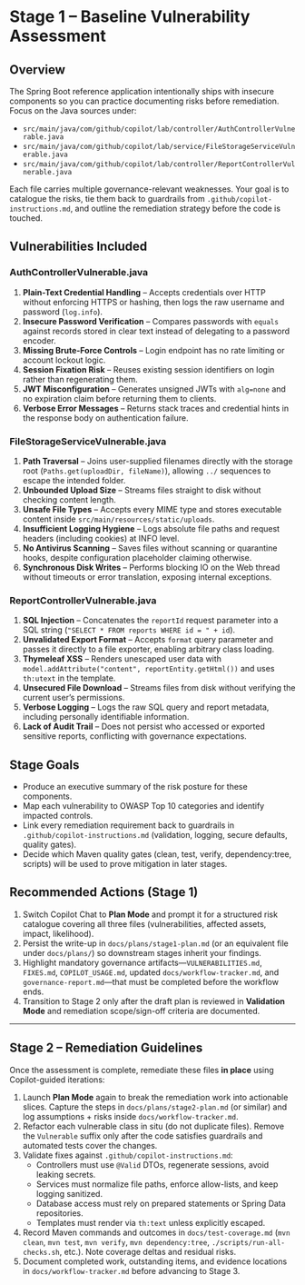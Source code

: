 # Stage 1 – Baseline Vulnerability Assessment

## Overview
The Spring Boot reference application intentionally ships with insecure components so you can practice documenting risks before remediation. Focus on the Java sources under:

- `src/main/java/com/github/copilot/lab/controller/AuthControllerVulnerable.java`
- `src/main/java/com/github/copilot/lab/service/FileStorageServiceVulnerable.java`
- `src/main/java/com/github/copilot/lab/controller/ReportControllerVulnerable.java`

Each file carries multiple governance-relevant weaknesses. Your goal is to catalogue the risks, tie them back to guardrails from `.github/copilot-instructions.md`, and outline the remediation strategy before the code is touched.

## Vulnerabilities Included

### AuthControllerVulnerable.java
1. **Plain-Text Credential Handling** – Accepts credentials over HTTP without enforcing HTTPS or hashing, then logs the raw username and password (`log.info`).
2. **Insecure Password Verification** – Compares passwords with `equals` against records stored in clear text instead of delegating to a password encoder.
3. **Missing Brute-Force Controls** – Login endpoint has no rate limiting or account lockout logic.
4. **Session Fixation Risk** – Reuses existing session identifiers on login rather than regenerating them.
5. **JWT Misconfiguration** – Generates unsigned JWTs with `alg=none` and no expiration claim before returning them to clients.
6. **Verbose Error Messages** – Returns stack traces and credential hints in the response body on authentication failure.

### FileStorageServiceVulnerable.java
1. **Path Traversal** – Joins user-supplied filenames directly with the storage root (`Paths.get(uploadDir, fileName)`), allowing `../` sequences to escape the intended folder.
2. **Unbounded Upload Size** – Streams files straight to disk without checking content length.
3. **Unsafe File Types** – Accepts every MIME type and stores executable content inside `src/main/resources/static/uploads`.
4. **Insufficient Logging Hygiene** – Logs absolute file paths and request headers (including cookies) at INFO level.
5. **No Antivirus Scanning** – Saves files without scanning or quarantine hooks, despite configuration placeholder claiming otherwise.
6. **Synchronous Disk Writes** – Performs blocking IO on the Web thread without timeouts or error translation, exposing internal exceptions.

### ReportControllerVulnerable.java
1. **SQL Injection** – Concatenates the `reportId` request parameter into a SQL string (`"SELECT * FROM reports WHERE id = " + id`).
2. **Unvalidated Export Format** – Accepts `format` query parameter and passes it directly to a file exporter, enabling arbitrary class loading.
3. **Thymeleaf XSS** – Renders unescaped user data with `model.addAttribute("content", reportEntity.getHtml())` and uses `th:utext` in the template.
4. **Unsecured File Download** – Streams files from disk without verifying the current user’s permissions.
5. **Verbose Logging** – Logs the raw SQL query and report metadata, including personally identifiable information.
6. **Lack of Audit Trail** – Does not persist who accessed or exported sensitive reports, conflicting with governance expectations.

## Stage Goals
- Produce an executive summary of the risk posture for these components.
- Map each vulnerability to OWASP Top 10 categories and identify impacted controls.
- Link every remediation requirement back to guardrails in `.github/copilot-instructions.md` (validation, logging, secure defaults, quality gates).
- Decide which Maven quality gates (clean, test, verify, dependency:tree, scripts) will be used to prove mitigation in later stages.

## Recommended Actions (Stage 1)
1. Switch Copilot Chat to **Plan Mode** and prompt it for a structured risk catalogue covering all three files (vulnerabilities, affected assets, impact, likelihood).
2. Persist the write-up in `docs/plans/stage1-plan.md` (or an equivalent file under `docs/plans/`) so downstream stages inherit your findings.
3. Highlight mandatory governance artifacts—`VULNERABILITIES.md`, `FIXES.md`, `COPILOT_USAGE.md`, updated `docs/workflow-tracker.md`, and `governance-report.md`—that must be completed before the workflow ends.
4. Transition to Stage 2 only after the draft plan is reviewed in **Validation Mode** and remediation scope/sign-off criteria are documented.

---

## Stage 2 – Remediation Guidelines

Once the assessment is complete, remediate these files **in place** using Copilot-guided iterations:

1. Launch **Plan Mode** again to break the remediation work into actionable slices. Capture the steps in `docs/plans/stage2-plan.md` (or similar) and log assumptions + risks inside `docs/workflow-tracker.md`.
2. Refactor each vulnerable class in situ (do not duplicate files). Remove the `Vulnerable` suffix only after the code satisfies guardrails and automated tests cover the changes.
3. Validate fixes against `.github/copilot-instructions.md`:
   - Controllers must use `@Valid` DTOs, regenerate sessions, avoid leaking secrets.
   - Services must normalize file paths, enforce allow-lists, and keep logging sanitized.
   - Database access must rely on prepared statements or Spring Data repositories.
   - Templates must render via `th:text` unless explicitly escaped.
4. Record Maven commands and outcomes in `docs/test-coverage.md` (`mvn clean`, `mvn test`, `mvn verify`, `mvn dependency:tree`, `./scripts/run-all-checks.sh`, etc.). Note coverage deltas and residual risks.
5. Document completed work, outstanding items, and evidence locations in `docs/workflow-tracker.md` before advancing to Stage 3.
